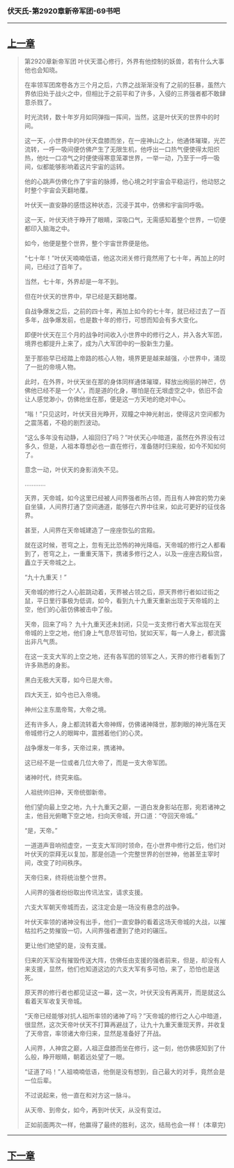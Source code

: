### 伏天氏-第2920章新帝军团-69书吧

--------
[上一章](./185fa92143b21193f1ee5d33ee9ae45e.md)
--------


>
>
>
>第2920章新帝军团
>叶伏天潜心修行，外界有他控制的妖兽，若有什么大事他也会知晓。
>
>在率领军团席卷各方三个月之后，六界之战渐渐没有了之前的狂暴，虽然六界依旧处于战火之中，但相比于之前平和了许多，入侵的三界强者都不敢肆意杀戮了。
>
>时光流转，数十年岁月如同弹指一挥间，当然，这是叶伏天的世界中的时间。
>
>这一天，小世界中的叶伏天盘膝而坐，在一座神山之上，他通体璀璨，光芒流转，一呼一吸间便仿佛产生了无限生机，他呼出一口热气便使得太阳炽热，他吐一口凉气之时便使得寒意笼罩世界，一举一动，乃至于一呼一吸间，似都能够影响着这片宇宙的运转。
>
>他的心跳声仿佛化作了宇宙的脉搏，他心境之时宇宙会平稳运行，他动怒之时整个宇宙会天翻地覆。
>
>叶伏天一直安静的感悟这种状态，沉浸于其中，仿佛和宇宙同呼吸。
>
>这一天，叶伏天终于睁开了眼睛，深吸口气，无需感知着整个世界，一切便都印入脑海之中。
>
>如今，他便是整个世界，整个宇宙世界便是他。
>
>“七十年！”叶伏天喃喃低语，他这次闭关修行竟然用了七十年，再加上的时间，已经过了百年了。
>
>当然，七十年，外界却是一年不到。
>
>但在叶伏天的世界中，早已经是天翻地覆。
>
>自战争爆发之后，之前的四十年，再加上如今的七十年，就已经过去了一百多年，战争爆发前，也是数十年的修行，可想而知会有多大变化。
>
>即便叶伏天在三个月的战争时间收入小世界中的修行之人，并入各大军团，境界也都提升上来了，成为八大军团中的一股新生力量。
>
>至于那些早已经踏上帝路的核心人物，境界更是越来越强，小世界中，涌现了一批的帝境人物。
>
>此时，在外界，叶伏天坐在那的身体同样通体璀璨，释放出绚丽的神芒，仿佛他已经不是一个‘人’，而是道的化身，哪怕是在无垠虚空之中，依旧不会让人感觉渺小，仿佛他坐在那，便是这一方天地的绝对中心。
>
>“嗡！”只见这时，叶伏天目光睁开，双瞳之中神光射出，使得这片空间都为之震荡着，不稳的剧烈波动。
>
>“这么多年没有动静，人祖回归了吗？”叶伏天心中暗道，虽然在外界没有过多久，但是，人祖本尊想必也一直在修行，准备随时归来般，如今不知如何了。
>
>意念一动，叶伏天的身影消失不见。
>
>…………
>
>天界，天帝城，如今这里已经被人间界强者所占领，而且有人神宫的势力亲自坐镇，人间界打通了空间通道，能够在六界中往来，如此可更好的征伐各界。
>
>甚至，人间界在天帝城建造了一座座恢弘的宫殿。
>
>就在这时候，苍穹之上，忽有无比恐怖的神光降临，天帝城的修行之人都看到了，苍穹之上，一重重天落下，携诸多修行之人，以及一座座古殿仙宫，矗立于天帝城之上。
>
>“九十九重天！”
>
>天帝城的修行之人心脏跳动着，天界被占领之后，原天界修行者如过街之鼠，平日里行事极为低调，如今，看到九十九重天重新出现于天帝城的上空，他们的心脏仿佛被击中了般。
>
>天帝，回来了吗？
>九十九重天还未封闭，只见一支支修行者大军出现在天帝城的上空之地，他们身上气息尽皆可怕，犹如天军，每一人身上，都流露出非凡气质。
>
>在这一支支大军的上空之地，还有各军团的领军之人，天界的修行者看到了许多熟悉的身影。
>
>黑白无极大天尊，如今已是大帝。
>
>四大天王，如今也已入帝境。
>
>神州公主东凰帝鸳，大帝之境。
>
>还有许多人，身上都流转着大帝神辉，仿佛诸神降世，那刺眼的神光落在天帝城修行之人的眼眸中，震撼着他们的心灵。
>
>战争爆发一年多，天帝过来，携诸神。
>
>这已经不是一位或者几位大帝了，而是一支大帝军团。
>
>诸神时代，终究来临。
>
>人祖统帅旧神，天帝统御新帝。
>
>他们望向最上空之地，九十九重天之巅，一道白发身影站在那，宛若诸神之主，他目光俯瞰下空之地，扫向天帝城，开口道：“夺回天帝城。”
>
>“是，天帝。”
>
>一道道声音响彻虚空，一支支大军同时领命，在小世界中修行之后，他们对叶伏天的崇拜无以复加，那是创造一个完整世界的创世神，他甚至主宰时间，改变了时间秩序。
>
>天帝归来，终将统治整个世界。
>
>人间界的强者纷纷取出传讯法宝，请求支援。
>
>六支大军朝天帝城而去，这注定会是一场没有悬念的战争。
>
>叶伏天率领的诸神没有出手，他们一直安静的看着这场天帝城的大战，以摧枯拉朽之势摧毁一切，人间界强者遭到了绝对的碾压。
>
>更让他们绝望的是，没有支援。
>
>归来的天军没有摧毁传送大阵，仿佛任由支援的强者前来，但是，却没有人来支援，显然，他们也知道这边的六支大军有多可怕，来了，恐怕也是送死。
>
>原天界的修行者也都见证这一幕，这一次，叶伏天没有再离开，而是就这么看着天军收复天帝城。
>
>“天帝已经能够对抗人祖所率领的诸神了吗？”天帝城的修行之人心中暗道，很显然，这次天帝叶伏天不打算再避战了，让九十九重天重现天界，并收复了天帝宫，率领诸大帝归来，显然是准备好了开战。
>
>人间界，人神宫之巅，人祖正盘膝而坐在修行，这一刻，他仿佛感知到了什么般，睁开眼睛，朝着远处望了一眼。
>
>“证道了吗！”人祖喃喃低语，他倒是没有想到，自己最大的对手，竟然会是一位后辈。
>
>不过说起来，他一直在和对方这一脉斗。
>
>从天帝、到帝女，如今，再到叶伏天，从没有变过。
>
>正如前面两次一样，他赢得了最终的胜利，这次，结局也会一样！
>(本章完)
>
>

--------
[下一章](./66322e417a0be49d128a657826416778.md)
--------
